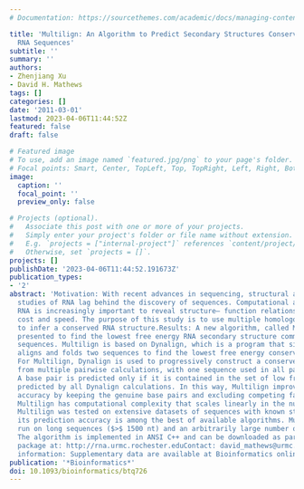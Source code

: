 ```yaml
---
# Documentation: https://sourcethemes.com/academic/docs/managing-content/

title: 'Multilign: An Algorithm to Predict Secondary Structures Conserved in Multiple
  RNA Sequences'
subtitle: ''
summary: ''
authors:
- Zhenjiang Xu
- David H. Mathews
tags: []
categories: []
date: '2011-03-01'
lastmod: 2023-04-06T11:44:52Z
featured: false
draft: false

# Featured image
# To use, add an image named `featured.jpg/png` to your page's folder.
# Focal points: Smart, Center, TopLeft, Top, TopRight, Left, Right, BottomLeft, Bottom, BottomRight.
image:
  caption: ''
  focal_point: ''
  preview_only: false

# Projects (optional).
#   Associate this post with one or more of your projects.
#   Simply enter your project's folder or file name without extension.
#   E.g. `projects = ["internal-project"]` references `content/project/deep-learning/index.md`.
#   Otherwise, set `projects = []`.
projects: []
publishDate: '2023-04-06T11:44:52.191673Z'
publication_types:
- '2'
abstract: 'Motivation: With recent advances in sequencing, structural and functional
  studies of RNA lag behind the discovery of sequences. Computational analysis of
  RNA is increasingly important to reveal structure– function relationships with low
  cost and speed. The purpose of this study is to use multiple homologous sequences
  to infer a conserved RNA structure.Results: A new algorithm, called Multilign, is
  presented to find the lowest free energy RNA secondary structure common to multiple
  sequences. Multilign is based on Dynalign, which is a program that simultaneously
  aligns and folds two sequences to find the lowest free energy conserved structure.
  For Multilign, Dynalign is used to progressively construct a conserved structure
  from multiple pairwise calculations, with one sequence used in all pairwise calculations.
  A base pair is predicted only if it is contained in the set of low free energy structures
  predicted by all Dynalign calculations. In this way, Multilign improves prediction
  accuracy by keeping the genuine base pairs and excluding competing false base pairs.
  Multilign has computational complexity that scales linearly in the number of sequences.
  Multilign was tested on extensive datasets of sequences with known structure and
  its prediction accuracy is among the best of available algorithms. Multilign can
  run on long sequences ($>$ 1500 nt) and an arbitrarily large number of sequences.Availability:
  The algorithm is implemented in ANSI C++ and can be downloaded as part of the RNAstructure
  package at: http://rna.urmc.rochester.eduContact: david_mathews@urmc.rochester.eduSupplementary
  information: Supplementary data are available at Bioinformatics online.'
publication: '*Bioinformatics*'
doi: 10.1093/bioinformatics/btq726
---
```

